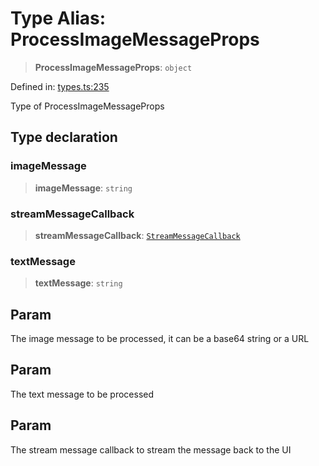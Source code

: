 # Type Alias: ProcessImageMessageProps

> **ProcessImageMessageProps**: `object`

Defined in: [types.ts:235](https://github.com/GeoDaCenter/openassistant/blob/d3d47c677c43fcc70dca2b232c88b920fa91a250/packages/core/src/types.ts#L235)

Type of ProcessImageMessageProps

## Type declaration

### imageMessage

> **imageMessage**: `string`

### streamMessageCallback

> **streamMessageCallback**: [`StreamMessageCallback`](StreamMessageCallback.md)

### textMessage

> **textMessage**: `string`

## Param

The image message to be processed, it can be a base64 string or a URL

## Param

The text message to be processed

## Param

The stream message callback to stream the message back to the UI
